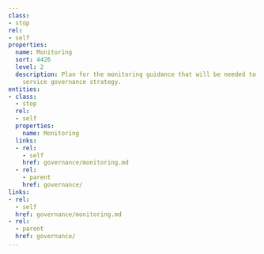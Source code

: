 ```yaml
---
class:
- stop
rel:
- self
properties:
  name: Monitoring
  sort: 4426
  level: 2
  description: Plan for the monitoring guidance that will be needed to drive a wider
    service governance strategy.
entities:
- class:
  - stop
  rel:
  - self
  properties:
    name: Monitoring
  links:
  - rel:
    - self
    href: governance/monitoring.md
  - rel:
    - parent
    href: governance/
links:
- rel:
  - self
  href: governance/monitoring.md
- rel:
  - parent
  href: governance/
...
```

